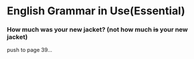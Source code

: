 # English Grammar in Use(Essential)

### How much was your new jacket? (not how much ~~is~~ your new jacket) 

push to page 39...


















